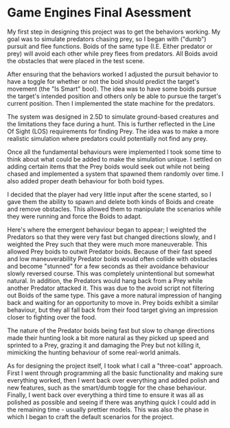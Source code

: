 # Game Engines Final Asessment

My first step in designing this project was to get the behaviors working. My goal was to simulate predators chasing prey, so I began with ("dumb") pursuit and flee functions. Boids of the same type (I.E. Either predator or prey) will avoid each other while prey flees from predators. All Boids avoid the obstacles that were placed in the test scene.

After ensuring that the behaviors worked I adjusted the pursuit behavior to have a toggle for whether or not the boid should predict the target's movement (the "Is Smart" bool). The idea was to have some boids pursue the target's intended position and others only be able to pursue the target's current position. Then I implemented the state machine for the predators.

The system was designed in 2.5D to simulate ground-based creatures and the limitations they face during a hunt. This is further reflected in the Line Of Sight (LOS) requirements for finding Prey. The idea was to make a more realistic simulation where predators could potentially not find any prey.

Once all the fundamental behaviours were implemented I took some time to think about what could be added to make the simulation unique. I settled on adding certain items that the Prey boids would seek out while not being chased and implemented a system that spawned them randomly over time. I also added proper death behaviour for both boid types.

I decided that the player had very little input after the scene started, so I gave them the ability to spawn and delete both kinds of Boids and create and remove obstacles. This allowed them to manipulate the scenarios while they were running and force the Boids to adapt.

Here's where the emergent behaviour began to appear; I weighted the Predators so that they were very fast but changed directions slowly, and I weighted the Prey such that they were much more maneuverable. This allowed Prey boids to outwit Predator boids. Because of their fast speed and low maneuverability Predator boids would often collide with obstacles and become "stunned" for a few seconds as their avoidance behaviour slowly reversed course. This was completely unintentional but somewhat natural. In addition, the Predators would hang back from a Prey while another Predator attacked it. This was due to the avoid script not filtering out Boids of the same type. This gave a more natural impression of hanging back and waiting for an opportunity to move in. Prey boids exhibit a similar behaviour, but they all fall back from their food target giving an impression closer to fighting over the food.

The nature of the Predator boids being fast but slow to change directions made their hunting look a bit more natural as they picked up speed and sprinted to a Prey, grazing it and damaging the Prey but not killing it, mimicking the hunting behaviour of some real-world animals.

As for designing the project itself, I took what I call a "three-coat" approach. First I went through programming all the basic functionality and making sure everything worked, then I went back over everything and added polish and new features, such as the smart/dumb toggle for the chase behaviour. Finally, I went back over everything a third time to ensure it was all as polished as possible and seeing if there was anything quick I could add in the remaining time - usually prettier models. This was also the phase in which I began to craft the default scenarios for the project.
